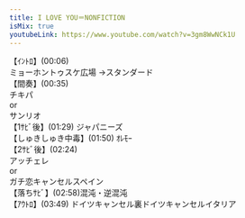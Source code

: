 ```yaml
---
title: I LOVE YOU＝NONFICTION
isMix: true
youtubeLink: https://www.youtube.com/watch?v=3gm8WwNCk1U
---
```


【ｲﾝﾄﾛ】<t s=6>(00:06)</t><br />
ミョーホントゥスケ広場 →スタンダード<br />
【間奏】<t s=35>(00:35)</t><br />
チキパ<br />
or<br />
サンリオ<br />
【1ｻﾋﾞ後】<t s=89>(01:29)</t> ジャパニーズ<br />
【しゅきしゅき中毒】<t s=110>(01:50)</t> ｵﾚﾓｰ<br />
【2ｻﾋﾞ後】<t s=144>(02:24)</t><br />
アッチェレ<br />
or<br />
ガチ恋キャンセルスペイン<br />
【落ちｻﾋﾞ】<t s=178>(02:58)</t>混沌・逆混沌<br />
【ｱｳﾄﾛ】<t s=229>(03:49)</t> ドイツキャンセル裏ドイツキャンセルイタリア<br />